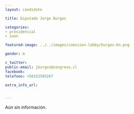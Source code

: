 ```yaml
---
layout: candidato

title: Diputado Jorge Burgos

categories: 
- presidencial
- soon

featured-image: ../../images/comision-lobby/burgos-bn.png

gender: m

c_twitter: 
public-email: jburgos@congreso.cl
facebook: 
telefono: +56322505267

extra_info_url: 


---
```


Aún sin información.

